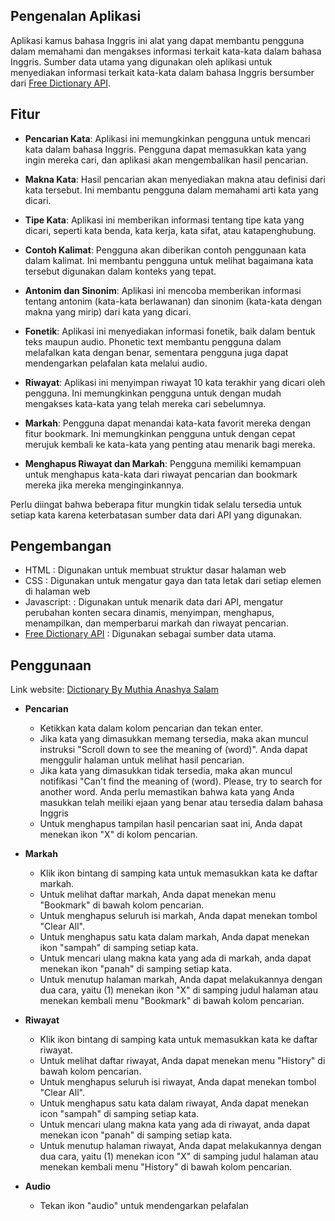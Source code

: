 ## Pengenalan Aplikasi
Aplikasi kamus bahasa Inggris ini alat yang dapat membantu pengguna dalam memahami dan mengakses informasi terkait kata-kata dalam bahasa Inggris. Sumber data utama yang digunakan oleh aplikasi untuk menyediakan informasi terkait kata-kata dalam bahasa Inggris bersumber dari [Free Dictionary API](https://dictionaryapi.dev/).

## Fitur
- **Pencarian Kata**: Aplikasi ini memungkinkan pengguna untuk mencari kata dalam bahasa Inggris. Pengguna dapat memasukkan kata yang ingin mereka cari, dan aplikasi akan mengembalikan hasil pencarian.

- **Makna Kata**: Hasil pencarian akan menyediakan makna atau definisi dari kata tersebut. Ini membantu pengguna dalam memahami arti kata yang dicari.

- **Tipe Kata**: Aplikasi ini memberikan informasi tentang tipe kata yang dicari, seperti kata benda, kata kerja, kata sifat, atau katapenghubung.

- **Contoh Kalimat**: Pengguna akan diberikan contoh penggunaan kata dalam kalimat. Ini membantu pengguna untuk melihat bagaimana kata tersebut digunakan dalam konteks yang tepat.

- **Antonim dan Sinonim**: Aplikasi ini mencoba memberikan informasi tentang antonim (kata-kata berlawanan) dan sinonim (kata-kata dengan makna yang mirip) dari kata yang dicari.

- **Fonetik**: Aplikasi ini menyediakan informasi fonetik, baik dalam bentuk teks maupun audio. Phonetic text membantu pengguna dalam melafalkan kata dengan benar, sementara pengguna juga dapat mendengarkan pelafalan kata melalui audio.

- **Riwayat**: Aplikasi ini menyimpan riwayat 10 kata terakhir yang dicari oleh pengguna. Ini memungkinkan pengguna untuk dengan mudah mengakses kata-kata yang telah mereka cari sebelumnya.

- **Markah**: Pengguna dapat menandai kata-kata favorit mereka dengan fitur bookmark. Ini memungkinkan pengguna untuk dengan cepat merujuk kembali ke kata-kata yang penting atau menarik bagi mereka.

- **Menghapus Riwayat dan Markah**: Pengguna memiliki kemampuan untuk menghapus kata-kata dari riwayat pencarian dan bookmark mereka jika mereka menginginkannya.

Perlu diingat bahwa beberapa fitur mungkin tidak selalu tersedia untuk setiap kata karena keterbatasan sumber data dari API yang digunakan. 

## Pengembangan
- HTML        : Digunakan untuk membuat struktur dasar halaman web
- CSS         : Digunakan untuk mengatur gaya dan tata letak dari setiap elemen di halaman web
- Javascript: : Digunakan untuk menarik data dari API, mengatur perubahan konten secara dinamis, menyimpan, menghapus, menampilkan, dan memperbarui markah dan riwayat pencarian.
- [Free Dictionary API](https://dictionaryapi.dev/)       : Digunakan sebagai sumber data utama.

## Penggunaan
Link website: [Dictionary By Muthia Anashya Salam](https://muthiasalam.github.io/D121211003_Muthia-Anashya-Salam_Kamus/)
- **Pencarian**
  - Ketikkan kata dalam kolom pencarian dan tekan enter.
  - Jika kata yang dimasukkan memang tersedia, maka akan muncul instruksi "Scroll down to see the meaning of (word)". Anda dapat menggulir halaman untuk melihat hasil pencarian.
  - Jika kata yang dimasukkan tidak tersedia, maka akan muncul notifikasi "Can't find the meaning of (word). Please, try to search for another word. Anda perlu memastikan bahwa kata yang Anda masukkan telah meiliki ejaan yang benar atau tersedia dalam bahasa Inggris
  - Untuk menghapus tampilan hasil pencarian saat ini, Anda dapat menekan ikon "X" di kolom pencarian.

- **Markah**
  - Klik ikon bintang di samping kata untuk memasukkan kata ke daftar markah.
  - Untuk melihat daftar markah, Anda dapat menekan menu "Bookmark" di bawah kolom pencarian.
  - Untuk menghapus seluruh isi markah, Anda dapat menekan tombol "Clear All".
  - Untuk menghapus satu kata dalam markah, Anda dapat menekan ikon "sampah" di samping setiap kata.
  - Untuk mencari ulang makna kata yang ada di markah, anda dapat menekan ikon "panah" di samping setiap kata.
  - Untuk menutup halaman markah, Anda dapat melakukannya dengan dua cara, yaitu (1) menekan ikon "X" di samping judul halaman atau menekan kembali menu "Bookmark" di bawah kolom pencarian.

- **Riwayat**
  - Klik ikon bintang di samping kata untuk memasukkan kata ke daftar riwayat.
  - Untuk melihat daftar riwayat, Anda dapat menekan menu "History" di bawah kolom pencarian.
  - Untuk menghapus seluruh isi riwayat, Anda dapat menekan tombol "Clear All".
  - Untuk menghapus satu kata dalam riwayat, Anda dapat menekan icon "sampah" di samping setiap kata.
  - Untuk mencari ulang makna kata yang ada di riwayat, anda dapat menekan icon "panah" di samping setiap kata.
  - Untuk menutup halaman riwayat, Anda dapat melakukannya dengan dua cara, yaitu (1) menekan icon "X" di samping judul halaman atau menekan kembali menu "History" di bawah kolom pencarian.
 
- **Audio**
  - Tekan ikon "audio" untuk mendengarkan pelafalan
  
  
